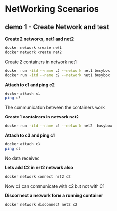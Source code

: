 # NetWorking Scenarios
## demo 1 - Create Network and test
**Create 2 networks, net1 and net2**
```bash
docker network create net1
docker network create net2
```

Create 2 containers in network net1
```bash
docker run -itd --name c1 --network net1 busybox
docker run -itd --name c2 --network net1 busybox
```

**Attach to c1 and ping c2**
```bash
docker attach c1
ping c2
```
The communication between the containers work

**Create 1 containers in network net2**
```bash
docker run -itd --name c3 --network net2  busybox
```
**Attach to c3 and ping c1**
```bash
docker attach c3
ping c1
```
No data received

**Lets add C2 in net2 network also**
```bash
docker network connect net2 c2
```
Now c3 can communicate with c2 but not with C1

**Disconnect a network form a running container**
```bash
docker network disconnect net2 c2
```
